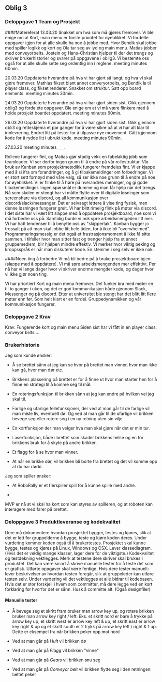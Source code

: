## Oblig 3
### Deloppgave 1 Team og Prosjekt

####Møtereferat
13.03.20
Snakket om hva som må  gjøres fremover. Vi ble enige om at Kort, main menu er første prioritet for øyeblikket. Vi fordelte oppgaver igjen for at alle skulle ha noe å jobbe med.
Hvor Bendik skal jobbe med spiller logikk og kort og Ola tar seg av lyd og main menu. Matias jobber med conveyorbelts. Jostein og Hans-Christian hjelper til der det trengs
og skriver brukerhistorier og svarer på oppgavene i oblig3. Vi bestemte oss også for at alle skulle sette seg ordentlig inn i reglene.
meeting minutes 60min.

20.03.20
Oppdaterte hverandre på hva vi har gjort så langt, og hva vi skal gjøre fremover. Mathias fikset blant annet converyorbelts, og Bendik la til player class, og fikset renderer.
Snakket om struktur. Satt opp board elements.
meeting minutes 30min.

24.03.20
Oppdaterte hverandre på hva vi har gjort siden sist. Gikk gjennom oblig3 og fordelete oppgaver. Ble enige om at vi må være flinkere med å holde prosjekt boardet oppdatert.
meeting minutes 60min.

26.03.20
Oppdaterte hverandre på hva vi har gjort siden sist. Gikk gjennom obli3 og retteskjema et par ganger for å være sikre på at vi har alt klar til innlevrering.
Endret litt på tester for å tilpasse nye movement. Gått igjennom kode for å rydde litt i ubrukt kode.
meeting minutes 90min.

27.03.20
meeting minutes ___.

Rollene fungerer fint, og Matias gjør stadig vekk en fabelaktig jobb som teamleader. Vi ser derfor ingen grunn til å endre på vår rollestruktur.
Vår bruk av Kanban som prosjektmetodikk fungerer fremdeles fint. Vi er kjappe med å si ifra om forandringer, og å gi tilbakemeldinger om forbedringer. Vi er stort sett fornøyd med våre valg, så ser ikke noe grunn til å endre på noe for øyeblikket.
Vi er flinke til å høre på hverandres meninger, og gi gode tilbakemeldinger. Ingen spørsmål er dumme og man får hjelp når det trengs. Nå som skolen er stengt
har vi måtte flytte over til digitale løsninger som screenshare via discord, og all kommunikasjon over discord/slack/messanger. Det er selvsagt lettere å vise ting fysisk, men denne løsningen fungerer greit.
Vi har blitt rimelig flink på møter via discord.
I det siste har vi vært litt slappe med å oppdatere prosjektboard, noe som vi må forbedre oss på. Samtidig burde vi nok spre arbeidsmengeden litt mer. Vi har hatt tendenser til å benytte oss av "skippertak".
Kanban bygger jo trossalt på att man skal jobbe litt hele tiden, for å ikke bli "overwhelmed".
Programmeringsmessig er det også et frustrasjonsmoment å ikke få sitte sammen. I tilfeller hvor man sitter fast og trenger hjelp fra et annet gruppemedlem, blir hjelpen mindre effektiv. Vi merker hvor viktig peking og kroppsspråk er når man diskuterer kode.
En stemme i seg selv er ikke nok.

####Noen ting å forbedre
Vi må bli bedre på å bruke prosjektboard igjen (slappe med å oppdatere).
Vi må spre arbeidsmengenden mer effektivt. Per nå har vi lange dager hvor vi skriver enorme mengder kode, og dager hvor vi ikke gjør noen ting.

Vi har priortiert Kort og main menu fremover.
Det funker bra med møter en til to ganger i uken, og det er god kommunikasjon både gjennom Slack, Messenger og på discord. Etter at universitet ble stengt har det blitt litt flere møter enn før. Som helt klart er en fordel.
Gruppedynamikken og vår kommunikasjon fungerer.  




### Deloppgave 2 Krav
Krav: Fungerende kort og main menu
Siden sist har vi fått in en player class, conveyor belts....

### Brukerhistorie
Jeg som kunde ønsker:

* Å se brettet sånn at jeg kan se hvor på brettet man vinner, hvor man ikke kan gå, hvor man dør etc.

* Brikkens plassering på brettet er for å finne ut hvor man starter hen for å finne en strategi til å komme seg til mål.

* En roteringsfunksjon til brikken sånn at jeg kan endre på hvilken vei jeg skal til.

* Farlige og ufarlige fellefunksjoner, der ved at man går til de farlige vil man miste liv, eventuelt dø.
Og ved at man går til de ufarlige vil brikken bevege seg eller rotere seg i en ny retning uten sin vilje.

* En kortfunksjon der man velger hva man skal gjøre når det er min tur.

* Laserfunksjon, både i brettet som skader brikkens helse og en for brikkens bruk for å skyte på andre brikker.

* Et flagg for å se hvor man vinner.

* At når en brikke dør, vil brikken bli borte fra brettet og det vil komme opp at du har dødd.

Jeg som spiller ønsker:

* At RoboRally er et flerspiller spill for å kunne spille med andre.

*

MVP er nå at vi skal ha kort som kan styres av spilleren, og at roboten kan interagere med farer på brettet.

### Deloppgave 3 Produktleveranse og kodekvalitet

Dere må dokumentere hvordan prosjektet bygger, testes og kjøres, slik at det er lett for gruppelderne å
bygge, teste og kjøre koden deres. Under vurdering kommer koden også til å brukertestes.
Prosjektet skal kunne bygge, testes og kjøres på Linux, Windows og OSX.
Lever klassediagram. (Hvis det er veldig mange klasser, lager dere for de viktigste.)
Kodekvalitet og testdekning vektlegges. Merk at testene dere skriver skal brukes i produktet. Det kan
være smart å skrive manuelle tester for å teste det som er grafisk.
Utførte oppgaver skal være ferdige.
Hvis dere tester manuelt: lever beskrivelser av hvordan testen foregår, slik at gruppeleder kan utføre
testen selv.
Under vurdering vil det vektlegges at alle bidrar til kodebasen. Hvis det er stor forskjell i hvem som
committer, må dere legge ved en kort forklaring for hvorfor det er sånn. Husk å committe alt. (Også
designfiler)

#### Manuelle tester

* Å bevege seg et skritt fram bruker man arrow key up, og rotere brikken bruker man arrow key right / left.
Eks. et skritt nord er bare å trykke på arrow key up, et skritt west er arrow key left & up,
et skritt east er arrow key right & up og et skritt south er 2 trykk på arrow key left / right & 1 up.
Dette er eksempel fra når brikken peker opp mot nord

* Ved at man går på *Hult* vil brikken dø

* Ved at man går på *Flagg* vil brikken "vinne"

* Ved at man går på *Gears* vil brikken snu seg

* Ved at man går på *Conveyor belt* vil brikken flytte seg i den retningen beltet peker
